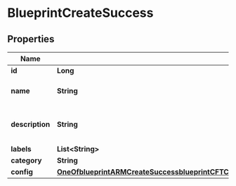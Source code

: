 

# BlueprintCreateSuccess

## Properties

Name | Type | Description | Notes
------------ | ------------- | ------------- | -------------
**id** | **Long** | Blueprint ID |  [optional]
**name** | **String** | A name for the blueprint |  [optional]
**description** | **String** | A description for the blueprint |  [optional]
**labels** | **List&lt;String&gt;** |  |  [optional]
**category** | **String** | Category |  [optional]
**config** | [**OneOfblueprintARMCreateSuccessblueprintCFTCreateSuccessblueprintHelmCreateSuccessblueprintKubernetesCreateSuccessblueprintMorpheusCreateSuccessblueprintTerraformCreateSuccess**](OneOfblueprintARMCreateSuccessblueprintCFTCreateSuccessblueprintHelmCreateSuccessblueprintKubernetesCreateSuccessblueprintMorpheusCreateSuccessblueprintTerraformCreateSuccess.md) |  |  [optional]




